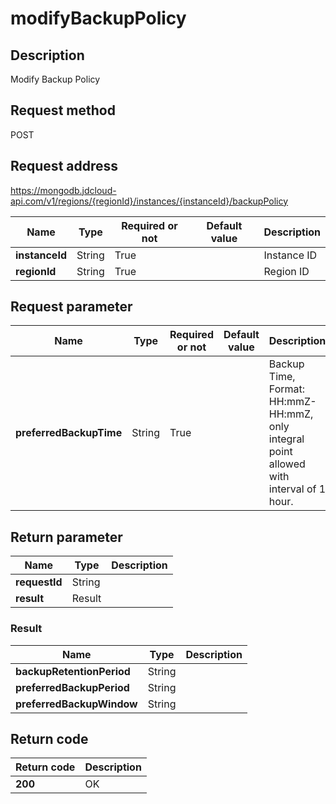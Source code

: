 # modifyBackupPolicy


## Description
Modify Backup Policy

## Request method
POST

## Request address
https://mongodb.jdcloud-api.com/v1/regions/{regionId}/instances/{instanceId}/backupPolicy

|Name|Type|Required or not|Default value|Description|
|---|---|---|---|---|
|**instanceId**|String|True||Instance ID|
|**regionId**|String|True||Region ID|

## Request parameter
|Name|Type|Required or not|Default value|Description|
|---|---|---|---|---|
|**preferredBackupTime**|String|True||Backup Time, Format: HH:mmZ- HH:mmZ, only integral point allowed with interval of 1 hour.|


## Return parameter
|Name|Type|Description|
|---|---|---|
|**requestId**|String||
|**result**|Result||


### Result
|Name|Type|Description|
|---|---|---|
|**backupRetentionPeriod**|String||
|**preferredBackupPeriod**|String||
|**preferredBackupWindow**|String||

## Return code
|Return code|Description|
|---|---|
|**200**|OK|
